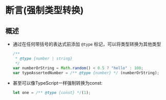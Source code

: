 # 断言(强制类型转换)

## 概述

+ 通过在任何带括号的表达式前添加 `@type` 标记，可以将类型转换为其他类型

  ```js
  /**
   * @type {number | string}
   */
  var numberOrString = Math.random() < 0.5 ? "hello" : 100;
  var typeAssertedNumber = /** @type {number} */ (numberOrString);
  ```

+ 甚至可以像TypeScript一样强制转换为const:

  ```js
  let one = /** @type {const} */(1);
  ```

